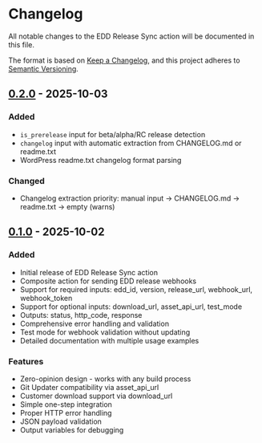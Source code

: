 # Changelog

All notable changes to the EDD Release Sync action will be documented in this file.

The format is based on [Keep a Changelog](https://keepachangelog.com/en/1.0.0/),
and this project adheres to [Semantic Versioning](https://semver.org/spec/v2.0.0.html).

## [0.2.0] - 2025-10-03

### Added
- `is_prerelease` input for beta/alpha/RC release detection
- `changelog` input with automatic extraction from CHANGELOG.md or readme.txt
- WordPress readme.txt changelog format parsing

### Changed
- Changelog extraction priority: manual input → CHANGELOG.md → readme.txt → empty (warns)

## [0.1.0] - 2025-10-02

### Added
- Initial release of EDD Release Sync action
- Composite action for sending EDD release webhooks
- Support for required inputs: edd_id, version, release_url, webhook_url, webhook_token
- Support for optional inputs: download_url, asset_api_url, test_mode
- Outputs: status, http_code, response
- Comprehensive error handling and validation
- Test mode for webhook validation without updating
- Detailed documentation with multiple usage examples

### Features
- Zero-opinion design - works with any build process
- Git Updater compatibility via asset_api_url
- Customer download support via download_url
- Simple one-step integration
- Proper HTTP error handling
- JSON payload validation
- Output variables for debugging

[0.2.0]: https://github.com/code-atlantic/edd-release-sync/releases/tag/v0.2.0
[0.1.0]: https://github.com/code-atlantic/edd-release-sync/releases/tag/v0.1.0
